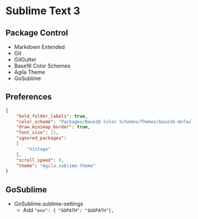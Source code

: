 # Sublime Text 3

## Package Control
- Markdown Extended
- Git
- GitGutter
- Base16 Color Schemes
- Agila Theme
- GoSublime

## Preferences

```json
{
	"bold_folder_labels": true,
	"color_scheme": "Packages/Base16 Color Schemes/Themes/base16-default-dark.tmTheme",
	"draw_minimap_border": true,
	"font_size": 11,
	"ignored_packages":
	[
		"Vintage"
	],
	"scroll_speed": 0,
	"theme": "Agila.sublime-theme"
}

```

## GoSublime
- GoSublime.sublime-settings
  - Add `"env": { "GOPATH": "$GOPATH"},`